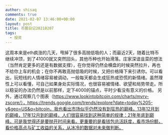 ```yaml
---
author: shisaq
comments: true
date: 2021-02-07 13:46:00+00:00
layout: post
title: 币圈日记20210207
tags:
  - 投资
---
```


这周本来是eth疯涨的几天，甩掉了很多高抛低吸的人；而最近2天，随着比特币继续冲顶，到了41000就又突然回头，其他币种也开始滑落。庄家深谙韭菜的想法（当然肯定更多的还是有数据支撑），在你觉得仍然会横盘的时候突然拉升，再也不给你上车的机会；在你不再敢高抛低吸的时候，又把价格降下来引诱你。可以看出，玩短线的人情绪容易被调动，一般每天都会生成狂热或恐慌的新情绪。虽然理性上可以看懂，可自己如果身处实际情况，也很容易被情绪、欲望和局势带走。所以稳妥的办法仍然是以前那样，定下4000的锚点，平时少看没有意义的价格。 另外，通过观察几个图表（https://www.lookintobitcoin.com/charts/mvrv-zscore/），https://trends.google.com/trends/explore?date=today%205-y&geo=US&q=bitcoin，我也看出市场似乎仍然没有到狂热的巅峰。13年12月到的巅峰，17年12月到的巅峰，人们很容易找到这种简单的规律：21年年底到巅峰。可是我觉得还是要抛开时间来看。更重要的是看钱包总活跃度，看市场份额，看价格高点与矿工收益的关系，从冰冷的数据对未来做判断。
